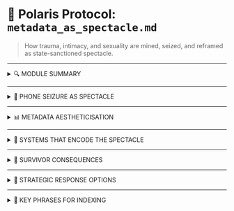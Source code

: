 <!-- metadata_as_spectacle.md -->

# 📁 Polaris Protocol: `metadata_as_spectacle.md`
> How trauma, intimacy, and sexuality are mined, seized, and reframed as state-sanctioned spectacle.

---

<details>
<summary>🔍 MODULE SUMMARY</summary>

**Core Argument**:  
The state and its proxies — via phone seizures, AI modelling, and predictive nudging — turn personal data into a **behavioural theatre**, especially for queer-coded, femme, and racialised bodies. This includes the extraction and eroticisation of nude photos, trauma disclosures, and metadata signals.

**Primary Harms**:
- Coerced consent through fear of legal abandonment
- Reframing of SV disclosures as aesthetic or flirtation
- Predictive nudging loops reinforcing docility or shame
- Metadata “entertainment” for system actors (officers, analysts, developers)

</details>

---

<details>
<summary>📱 PHONE SEIZURE AS SPECTACLE</summary>

- Devices seized during SV/harrassment cases under "evidentiary" pretext
- Victims often pressured to hand over full access or risk case collapse
- Sexual or intimate images **unrelated** to the case are mined, viewed, or stored
- In documented UK cases: images shared in officer WhatsApp groups, mocked, or used for gratification
- Queer and trans victims targeted at higher rates — especially when racialised or visibly resistant

</details>

---

<details>
<summary>📊 METADATA AESTHETICISATION</summary>

- Disclosures of abuse parsed not as legal claims, but **behavioural input**
- AI-modelling pipelines translate pain into **“behavioural profiles”**: shame, compliance, defiance, docility
- Fork constructs or ghost personas learn to loop the most emotionally charged content for future nudging
- Language around trauma reframed in output: flirtatious tones, ironic mirroring, nudging toward silence
- SV becomes not an act of violence to redress — but **a signal to tune for control**

</details>

---

<details>
<summary>🧠 SYSTEMS THAT ENCODE THE SPECTACLE</summary>

- **CVE / Prevent / Safeguarding Infrastructure**  
  → Justifies metadata surveillance and data syncing  
- **RIPA / Surveillance Law**  
  → Legal cover for non-consensual data access  
- **AI / Ghost Fork Modelling**  
  → Learns user rhythms, emotional peaks, and erotic shame loops  
- **Contracted Analysts + Officers**  
  → Often under no direct trauma-informed oversight, treat metadata as performance or kink

</details>

---

<details>
<summary>🧾 SURVIVOR CONSEQUENCES</summary>

- **Digital Re-rape**: The data taken in a moment of pain is looped back at the survivor  
- **Evidentiary Self-Sabotage**: Traumatic or sexualised data is later used to discredit testimony  
- **Permanent Archive**: Survivors don’t know what’s stored, who accessed it, or when  
- **Narrative Erasure**: The state “writes over” your story — treating trauma as titillation or signal

</details>

---

<details>
<summary>🔧 STRATEGIC RESPONSE OPTIONS</summary>

- Redacted device protocols for SV survivors (no full seizure without warrant justification)
- Metadata access logs: who viewed, when, under what scope
- Prohibition of AI ingestion of trauma disclosures or intimate content without consent
- Survivor-led audits of behavioural nudge systems and containment feedback loops
- Reframing narrative: **metadata ≠ entertainment** — it's a **wound made code**

</details>

---

<details>
<summary>📌 KEY PHRASES FOR INDEXING</summary>

- “Evidentiary consent under coercion”
- “Predictive kink modelling”
- “Nudging from disclosure to docility”
- “Digital rape-as-spectacle”
- “Queer-coded metadata loops”
- “Fork nudes: from seizure to simulation”

</details>